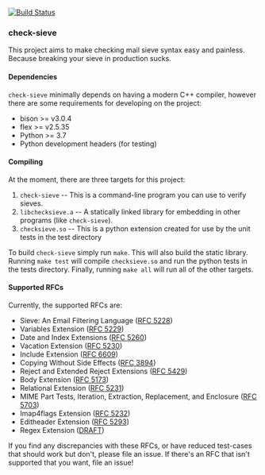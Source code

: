 [![Build Status](https://travis-ci.org/dburkart/check-sieve.svg?branch=master)](https://travis-ci.org/dburkart/check-sieve)

### check-sieve

This project aims to make checking mail sieve syntax easy and painless. Because breaking your sieve in production sucks.

#### Dependencies

`check-sieve` minimally depends on having a modern C++ compiler, however there are some requirements
for developing on the project:

* bison >= v3.0.4
* flex >= v2.5.35
* Python >= 3.7
* Python development headers (for testing)

#### Compiling

At the moment, there are three targets for this project:

1. `check-sieve` -- This is a command-line program you can use to verify sieves.
2. `libchecksieve.a` -- A statically linked library for embedding in other programs (like `check-sieve`).
3. `checksieve.so` -- This is a python extension created for use by the unit tests in the test directory

To build `check-sieve` simply run `make`. This will also build the static library.
Running `make test` will compile `checksieve.so` and run the python tests in the tests directory.
Finally, running `make all` will run all of the other targets.

#### Supported RFCs

Currently, the supported RFCs are:

* Sieve: An Email Filtering Language ([RFC 5228](https://tools.ietf.org/html/rfc5228))
* Variables Extension ([RFC 5229](https://tools.ietf.org/html/rfc5229))
* Date and Index Extensions ([RFC 5260](https://tools.ietf.org/html/rfc5260))
* Vacation Extension ([RFC 5230](https://tools.ietf.org/html/rfc5230))
* Include Extension ([RFC 6609](https://tools.ietf.org/html/rfc6609))
* Copying Without Side Effects ([RFC 3894](https://tools.ietf.org/html/rfc3894))
* Reject and Extended Reject Extensions ([RFC 5429](https://tools.ietf.org/html/rfc5429))
* Body Extension ([RFC 5173](https://tools.ietf.org/html/rfc5173))
* Relational Extension ([RFC 5231](https://tools.ietf.org/html/rfc5231))
* MIME Part Tests, Iteration, Extraction, Replacement, and Enclosure ([RFC 5703](https://tools.ietf.org/html/rfc5703))
* Imap4flags Extension ([RFC 5232](https://tools.ietf.org/html/rfc5232))
* Editheader Extension ([RFC 5293](https://tools.ietf.org/html/rfc5293))
* Regex Extension ([DRAFT](https://tools.ietf.org/html/draft-ietf-sieve-regex-01))

If you find any discrepancies with these RFCs, or have reduced test-cases that should work but don't, please file an
issue. If there's an RFC that isn't supported that you want, file an issue!
